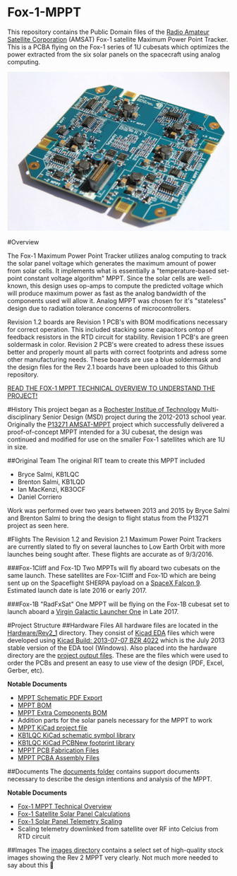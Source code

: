 # Fox-1-MPPT
This repository contains the Public Domain files of the [Radio Amateur Satellite Corporation](http://www.amsat.org) (AMSAT) Fox-1 satellite Maximum Power Point Tracker. This is a PCBA flying on the Fox-1 series of 1U cubesats which optimizes the power extracted from the six solar panels on the spacecraft using analog computing.

![AMSAT Fox-1 MPPT](https://github.com/FaradayRF/Fox-1-MPPT/blob/master/images/Fox-1_MPPT_Rev2_LowRes.jpg)

#Overview

The Fox-1 Maximum Power Point Tracker utilizes analog computing to track the solar panel voltage which generates the maximum amount of power from solar cells. It implements what is essentially a "temperature-based set-point constant voltage algorithm" MPPT. Since the solar cells are well-known, this design uses op-amps to compute the predicted voltage which will produce maximum power as fast as the analog bandwidth of the components used will allow it. Analog MPPT was chosen for it's "stateless" design due to radiation tolerance concerns of microcontrollers.

Revision 1.2 boards are Revision 1 PCB's with BOM modifications necessary for correct operation. This included stacking some capacitors ontop of feedback resistors in the RTD circuit for stability. Revision 1 PCB's are green soldermask in color. Revision 2 PCB's were created to adress these issues better and properly mount all parts with correct footprints and adress some other manufacturing needs. These boards are use a blue soldermask and the design files for the Rev 2.1 boards have been uploaded to this Github repository.

[READ THE FOX-1 MPPT TECHNICAL OVERVIEW TO UNDERSTAND THE PROJECT!](https://github.com/FaradayRF/Fox-1-MPPT/blob/master/Documents/Fox-1_MaximumPowerPointTracker.pdf)

#History
This project began as a [Rochester Institue of Technology](http://downloads.kicad-pcb.org/archive/KiCad_stable-2013.07.07-BZR4022_Win_full_version.exe) Multi-disciplinary Senior Design (MSD) project during the 2012-2013 school year. Originally the [P13271 AMSAT-MPPT](http://edge.rit.edu/edge/P13271/public/Home) project which successfully delivered a proof-of-concept MPPT intended for a 3U cubesat, the design was continued and modified for use on the smaller Fox-1 satellites which are 1U in size.

##Original Team
The original RIT team to create this MPPT included
* Bryce Salmi, KB1LQC
* Brenton Salmi, KB1LQD
* Ian MacKenzi, KB3OCF
* Daniel Corriero

Work was performed over two years between 2013 and 2015 by Bryce Salmi and Brenton Salmi to bring the design to flight status from the P13271 project as seen here.

#Flights
The Revision 1.2 and Revision 2.1 Maximum Power Point Trackers are currently slated to fly on several launches to Low Earth Orbit with more launches being sought after. These flights are accurate as of 9/3/2016.

###Fox-1Cliff and Fox-1D
Two MPPTs will fly aboard two cubesats on the same launch. These satellites are Fox-1Cliff and Fox-1D which are being sent up on the Spaceflight SHERPA payload on a [SpaceX Falcon 9](http://www.spacex.com/falcon9). Estimated launch date is late 2016 or early 2017.

###Fox-1B "RadFxSat"
One MPPT will be flying on the Fox-1B cubesat set to launch aboard a [Virgin Galactic Launcher One](http://www.virgingalactic.com/satellite-launch/) in Late 2017.

#Project Structure
##Hardware Files
All hardware files are located in the [Hardware/Rev2_1](https://github.com/FaradayRF/Fox-1-MPPT/tree/master/Hardware/Rev2_1) directory. They consist of [Kicad EDA](http://kicad-pcb.org/) files which were developed using [Kicad Build: 2013-07-07 BZR 4022](http://downloads.kicad-pcb.org/archive/KiCad_stable-2013.07.07-BZR4022_Win_full_version.exe) which is the July 2013 stable version of the EDA tool (Windows). Also placed into the hardware directory are the [project output files](https://github.com/FaradayRF/Fox-1-MPPT/tree/master/Hardware/Rev2_1/OutputFiles). These are the files which were used to order the PCBs and present an easy to use view of the design (PDF, Excel, Gerber, etc).

**Notable Documents**
* [MPPT Schematic PDF Export](https://github.com/FaradayRF/Fox-1-MPPT/blob/master/Hardware/Rev2_1/OutputFiles/TL1451_MPPT_Flight_Rev2_BW.pdf)
* [MPPT BOM](https://github.com/FaradayRF/Fox-1-MPPT/blob/master/Hardware/Rev2_1/OutputFiles/TL1451_MPPT_Flight_Rev2_BOM.xlsx)
* [MPPT Extra Components BOM](https://github.com/FaradayRF/Fox-1-MPPT/blob/master/Hardware/Rev2_1/OutputFiles/TL1451_MPPT_Flight_Rev2_Additional_BOM.xlsx)
 * Addition parts for the solar panels necessary for the MPPT to work
* [MPPT KiCad project file](https://github.com/FaradayRF/Fox-1-MPPT/blob/master/Hardware/Rev2_1/TL1451_MPPT_Flight_Rev1.pro)
* [KB1LQC KiCad schematic symbol library](https://github.com/FaradayRF/Fox-1-MPPT/blob/master/Hardware/Rev2_1/KB1LQC.lib)
* [KB1LQC KiCad PCBNew footprint library](https://github.com/FaradayRF/Fox-1-MPPT/blob/master/Hardware/Rev2_1/KB1LQC.mod)
* [MPPT PCB Fabrication Files](https://github.com/FaradayRF/Fox-1-MPPT/blob/master/Hardware/Rev2_1/OutputFiles/TL1451_MPPT_Flight_Rev2_1_FAB_Files.zip)
* [MPPT PCBA Assembly Files](https://github.com/FaradayRF/Fox-1-MPPT/blob/master/Hardware/Rev2_1/OutputFiles/TL1451_MPPT_Flight_Rev2_1_ASSEMBLY_Files.zip)

##Documents
The [documents folder](https://github.com/FaradayRF/Fox-1-MPPT/tree/master/Documents) contains support documents necessary to describe the design intentions and analysis of the MPPT.

**Notable Documents**
* [Fox-1 MPPT Technical Overview](https://github.com/FaradayRF/Fox-1-MPPT/blob/master/Documents/Fox-1_MaximumPowerPointTracker.pdf)
* [Fox-1 Satellite Solar Panel Calculations](https://github.com/FaradayRF/Fox-1-MPPT/blob/master/Documents/MPPT_Expected_Voltages_Fox-1.xlsx)
* [Fox-1 Solar Panel Telemetry Scaling](https://github.com/FaradayRF/Fox-1-MPPT/blob/master/Documents/PanelTemperatureScaling.xlsx)
 * Scaling telemetry downlinked from satellite over RF into Celcius from RTD circuit

##Images
The [images directory](https://github.com/FaradayRF/Fox-1-MPPT/tree/master/images) contains a select set of high-quality stock images showing the Rev 2 MPPT very clearly. Not much more needed to say about this :rocket:
